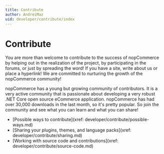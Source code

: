 ```yaml
---
title: Contribute
author: AndreiMaz
uid: developer/contribute/index
---
```

# Contribute

You are more than welcome to contribute to the success of nopCommerce by helping out in the realization of the project, by participating in the forums, or just by spreading the word! If you have a site, write about us or place a hyperlink! We are committed to nurturing the growth of the nopCommerce community!

nopCommerce has a young but growing community of contributors. It is a very active community that is passionate about developing a very robust .NET Core open source eCommerce application. nopCommerce has had over 30,000 downloads in the last month, so it's pretty popular. So join the community and see what you can learn and what you can share!

* [Possible ways to contribute](xref: developer/contribute/possible-ways.md)
* [Sharing your plugins, themes, and language packs](xref: developer/contribute/sharing.md)
* [Working with source code and contributions](xref: developer/contribute/source-code.md)
